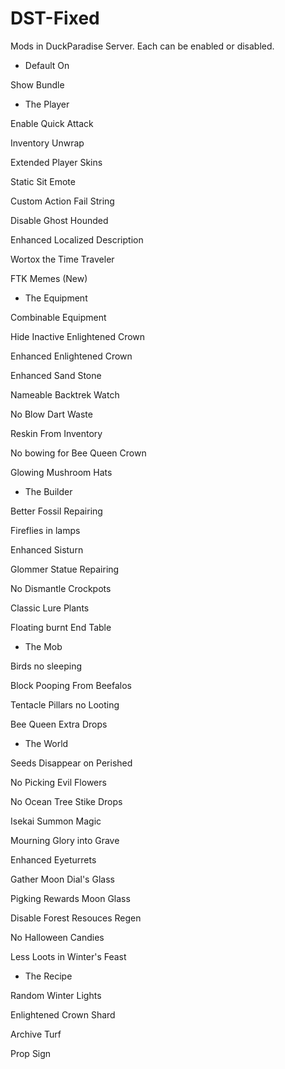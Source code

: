 # DST-Fixed
Mods in DuckParadise Server. Each can be enabled or disabled.


- Default On

Show Bundle


- The Player

Enable Quick Attack

Inventory Unwrap

Extended Player Skins

Static Sit Emote

Custom Action Fail String

Disable Ghost Hounded

Enhanced Localized Description

Wortox the Time Traveler

FTK Memes (New)


- The Equipment

Combinable Equipment

Hide Inactive Enlightened Crown

Enhanced Enlightened Crown

Enhanced Sand Stone

Nameable Backtrek Watch

No Blow Dart Waste

Reskin From Inventory

No bowing for Bee Queen Crown

Glowing Mushroom Hats


- The Builder

Better Fossil Repairing

Fireflies in lamps

Enhanced Sisturn

Glommer Statue Repairing

No Dismantle Crockpots

Classic Lure Plants

Floating burnt End Table


- The Mob

Birds no sleeping

Block Pooping From Beefalos

Tentacle Pillars no Looting

Bee Queen Extra Drops



- The World

Seeds Disappear on Perished

No Picking Evil Flowers

No Ocean Tree Stike Drops

Isekai Summon Magic

Mourning Glory into Grave

Enhanced Eyeturrets

Gather Moon Dial's Glass

Pigking Rewards Moon Glass

Disable Forest Resouces Regen

No Halloween Candies

Less Loots in Winter's Feast


- The Recipe

Random Winter Lights

Enlightened Crown Shard

Archive Turf

Prop Sign
